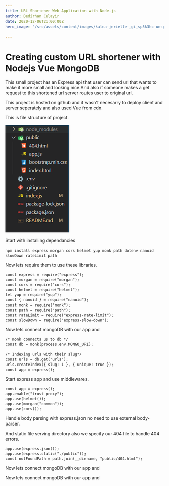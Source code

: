 ```yaml
---
title: URL Shortener Web Application with Node.js
author: Bedirhan Celayir
date: 2020-12-06T21:00:00Z
hero_image: "/src/assets/content/images/kalea-jerielle-_gi_sp5k3hc-unsplash.jpg"

---
```

# Creating custom URL shortener with Nodejs Vue MongoDB

This small project has an Express api that user can send url that wants to make it more small and looking nice.And also if someone makes a get request to this shortened url server routes user to original url.

This project is hosted on github and it wasn't necesarry to deploy client and server seperately and also used Vue from cdn.

This is file structure of project.

![](/src/assets/content/images/file-structure.PNG)

Start with installing dependancies

    npm install express morgan cors helmet yup monk path dotenv nanoid slowDown rateLimit path 

Now lets require them to use these libraries.

    const express = require("express");
    const morgan = require("morgan");
    const cors = require("cors");
    const helmet = require("helmet");
    let yup = require("yup");
    const { nanoid } = require("nanoid");
    const monk = require("monk");
    const path = require("path");
    const rateLimit = require("express-rate-limit");
    const slowDown = require("express-slow-down");

Now lets connect mongoDB with our app and 

    /* monk connects us to db */
    const db = monk(process.env.MONGO_URI);
    
    /* Indexing urls with their slug*/
    const urls = db.get("urls");
    urls.createIndex({ slug: 1 }, { unique: true });
    const app = express();
    

Start express app and use middlewares.

    const app = express();
    app.enable("trust proxy");
    app.use(helmet());
    app.use(morgan("common"));
    app.use(cors());
    

Handle body parsing with express.json no need to use external body-parser.

And static file serving directory also we specify our 404 file to handle 404 errors.

    app.use(express.json());
    app.use(express.static("./public"));
    const notFoundPath = path.join(__dirname, "public/404.html");

Now lets connect mongoDB with our app and 

Now lets connect mongoDB with our app and 